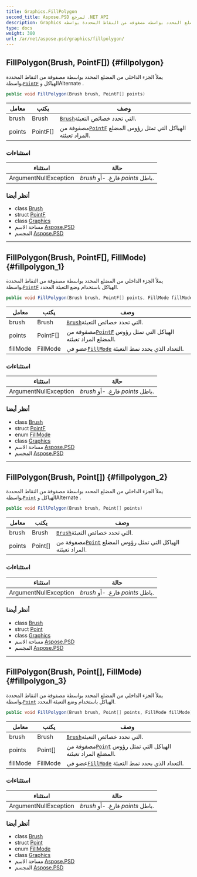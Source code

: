 ```yaml
---
title: Graphics.FillPolygon
second_title: Aspose.PSD لمرجع .NET API
description: Graphics طريقة. يملأ الجزء الداخلي من المضلع المحدد بواسطة مصفوفة من النقاط المحددة بواسطةPointF الهياكل وAlternate .
type: docs
weight: 380
url: /ar/net/aspose.psd/graphics/fillpolygon/
---
```

## FillPolygon(Brush, PointF[]) {#fillpolygon}

يملأ الجزء الداخلي من المضلع المحدد بواسطة مصفوفة من النقاط المحددة بواسطة[`PointF`](../../pointf/) الهياكل وAlternate .

```csharp
public void FillPolygon(Brush brush, PointF[] points)
```

| معامل | يكتب | وصف |
| --- | --- | --- |
| brush | Brush | [`Brush`](../../brush/)التي تحدد خصائص التعبئة. |
| points | PointF[] | مصفوفة من[`PointF`](../../pointf/) الهياكل التي تمثل رؤوس المضلع المراد تعبئته. |

### استثناءات

| استثناء | حالة |
| --- | --- |
| ArgumentNullException | *brush* فارغ. -أو *points* باطل. |

### أنظر أيضا

* class [Brush](../../brush/)
* struct [PointF](../../pointf/)
* class [Graphics](../)
* مساحة الاسم [Aspose.PSD](../../graphics/)
* المجسم [Aspose.PSD](../../../)

---

## FillPolygon(Brush, PointF[], FillMode) {#fillpolygon_1}

يملأ الجزء الداخلي من المضلع المحدد بواسطة مصفوفة من النقاط المحددة بواسطة[`PointF`](../../pointf/) الهياكل باستخدام وضع التعبئة المحدد.

```csharp
public void FillPolygon(Brush brush, PointF[] points, FillMode fillMode)
```

| معامل | يكتب | وصف |
| --- | --- | --- |
| brush | Brush | [`Brush`](../../brush/)التي تحدد خصائص التعبئة. |
| points | PointF[] | مصفوفة من[`PointF`](../../pointf/) الهياكل التي تمثل رؤوس المضلع المراد تعبئته. |
| fillMode | FillMode | عضو في[`FillMode`](../../fillmode/) التعداد الذي يحدد نمط التعبئة. |

### استثناءات

| استثناء | حالة |
| --- | --- |
| ArgumentNullException | *brush* فارغ. -أو *points* باطل. |

### أنظر أيضا

* class [Brush](../../brush/)
* struct [PointF](../../pointf/)
* enum [FillMode](../../fillmode/)
* class [Graphics](../)
* مساحة الاسم [Aspose.PSD](../../graphics/)
* المجسم [Aspose.PSD](../../../)

---

## FillPolygon(Brush, Point[]) {#fillpolygon_2}

يملأ الجزء الداخلي من المضلع المحدد بواسطة مصفوفة من النقاط المحددة بواسطة[`Point`](../../point/) الهياكل وAlternate .

```csharp
public void FillPolygon(Brush brush, Point[] points)
```

| معامل | يكتب | وصف |
| --- | --- | --- |
| brush | Brush | [`Brush`](../../brush/)التي تحدد خصائص التعبئة. |
| points | Point[] | مصفوفة من[`Point`](../../point/) الهياكل التي تمثل رؤوس المضلع المراد تعبئته. |

### استثناءات

| استثناء | حالة |
| --- | --- |
| ArgumentNullException | *brush* فارغ. -أو *points* باطل. |

### أنظر أيضا

* class [Brush](../../brush/)
* struct [Point](../../point/)
* class [Graphics](../)
* مساحة الاسم [Aspose.PSD](../../graphics/)
* المجسم [Aspose.PSD](../../../)

---

## FillPolygon(Brush, Point[], FillMode) {#fillpolygon_3}

يملأ الجزء الداخلي من المضلع المحدد بواسطة مصفوفة من النقاط المحددة بواسطة[`Point`](../../point/) الهياكل باستخدام وضع التعبئة المحدد.

```csharp
public void FillPolygon(Brush brush, Point[] points, FillMode fillMode)
```

| معامل | يكتب | وصف |
| --- | --- | --- |
| brush | Brush | [`Brush`](../../brush/)التي تحدد خصائص التعبئة. |
| points | Point[] | مصفوفة من[`Point`](../../point/) الهياكل التي تمثل رؤوس المضلع المراد تعبئته. |
| fillMode | FillMode | عضو في[`FillMode`](../../fillmode/) التعداد الذي يحدد نمط التعبئة. |

### استثناءات

| استثناء | حالة |
| --- | --- |
| ArgumentNullException | *brush* فارغ. -أو *points* باطل. |

### أنظر أيضا

* class [Brush](../../brush/)
* struct [Point](../../point/)
* enum [FillMode](../../fillmode/)
* class [Graphics](../)
* مساحة الاسم [Aspose.PSD](../../graphics/)
* المجسم [Aspose.PSD](../../../)


